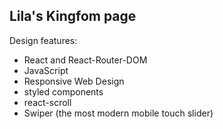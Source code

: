 ## Lila's Kingfom page

Design features:

- React and React-Router-DOM
- JavaScript
- Responsive Web Design
- styled components
- react-scroll
- Swiper (the most modern mobile touch slider)
